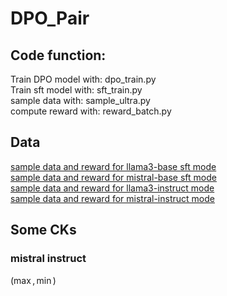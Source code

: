 # DPO_Pair
## Code function:
Train DPO model with: dpo_train.py  
Train sft model with: sft_train.py  
sample data with: sample_ultra.py  
compute reward with: reward_batch.py

## Data
[sample data and reward for llama3-base sft mode](https://huggingface.co/datasets/YaoYX/llama_sft_sample)   
[sample data and reward for mistral-base sft mode](https://huggingface.co/datasets/YaoYX/mistral_sft_sample)  
[sample data and reward for llama3-instruct mode](https://huggingface.co/datasets/YaoYX/llama_instruct_sample)  
[sample data and reward for mistral-instruct mode](https://huggingface.co/datasets/YaoYX/mistral_instruct_sample)  
## Some CKs
 ### mistral instruct 
 ($\max, \min$)
  

